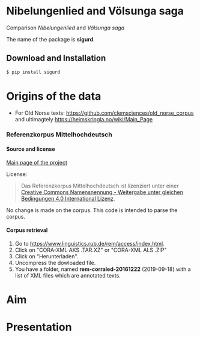 # Nibelungenlied and Völsunga saga

Comparison *Nibelungenlied* and *Völsunga saga*

The name of the package is **sigurd**.

## Download and Installation

```bash
$ pip install sigurd
```

# Origins of the data
* For Old Norse texts: https://github.com/clemsciences/old_norse_corpus and ultimagtely https://heimskringla.no/wiki/Main_Page

### Referenzkorpus Mittelhochdeutsch

#### Source and license
[Main page of the project](https://www.linguistics.rub.de/rem/access/index.html)

License: 

> Das Referenzkorpus Mittelhochdeutsch ist lizenziert unter einer [Creative Commons Namensnennung - Weitergabe unter gleichen Bedingungen 4.0 International Lizenz](https://creativecommons.org/licenses/by-sa/4.0/).

No change is made on the corpus. This code is intended to parse the corpus.

#### Corpus retrieval

1. Go to https://www.linguistics.rub.de/rem/access/index.html.
2. Click on "CORA-XML AKS .TAR.XZ" or "CORA-XML ALS .ZIP"
3. Click on "Herunterladen".
4. Uncompress the dowloaded file.
5. You have a folder, named **rem-corraled-20161222** (2019-09-18) with a list of XML files which are annotated texts.



# Aim

# Presentation
